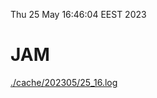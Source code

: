 Thu 25 May 16:46:04 EEST 2023
# JAM
<a href='./cache/202305/25_16.log'>./cache/202305/25_16.log</a>
